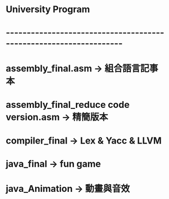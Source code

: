 # University Program
# ------------------------------------------------------------------
# assembly_final.asm → 組合語言記事本
# assembly_final_reduce code version.asm → 精簡版本
# compiler_final → Lex & Yacc & LLVM
# java_final → fun game
# java_Animation → 動畫與音效
